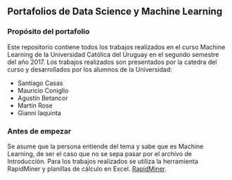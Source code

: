 ## Portafolios de Data Science y Machine Learning

### Propósito del portafolio
Este repositorio contiene todos los trabajos realizados en el curso Machine Learning de la Universidad Católica del Uruguay en el segundo semestre del año 2017. Los trabajos realizados son presentados por la catedra del curso y desarrollados por los alumnos de la Universidad:
* Santiago Casas
* Mauricio Coniglio
* Agustín Betancor
* Martín Rose
* Gianni Iaquinta

### Antes de empezar
Se asume que la persona entiende del tema y sabe que es Machine Learning, de ser el caso que no se sepa pasar por el archivo de Introducción.
Para los trabajos realizados se utiliza la herramienta RapidMiner y planillas de cálculo en Excel.
[RapidMiner](https://docs.rapidminer.com).

